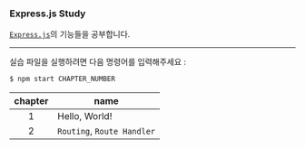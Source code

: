 ### Express.js Study

[`Express.js`](https://expressjs.com/ko/)의 기능들을 공부합니다.

---

실습 파일을 실행하려면 다음 명령어를 입력해주세요 :

```bash
$ npm start CHAPTER_NUMBER
```

| chapter | name                       |
| :-----: | -------------------------- |
|    1    | Hello, World!              |
|    2    | `Routing`, `Route Handler` |
